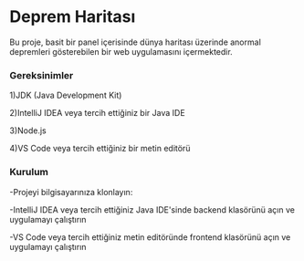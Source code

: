 # Deprem Haritası

Bu proje, basit bir panel içerisinde dünya haritası üzerinde anormal depremleri gösterebilen bir web uygulamasını içermektedir.


### Gereksinimler

1)JDK (Java Development Kit)

2)IntelliJ IDEA veya tercih ettiğiniz bir Java IDE

3)Node.js

4)VS Code veya tercih ettiğiniz bir metin editörü


### Kurulum

-Projeyi bilgisayarınıza klonlayın:

-IntelliJ IDEA veya tercih ettiğiniz Java IDE'sinde backend klasörünü açın ve uygulamayı çalıştırın

-VS Code veya tercih ettiğiniz metin editöründe frontend klasörünü açın ve uygulamayı çalıştırın

